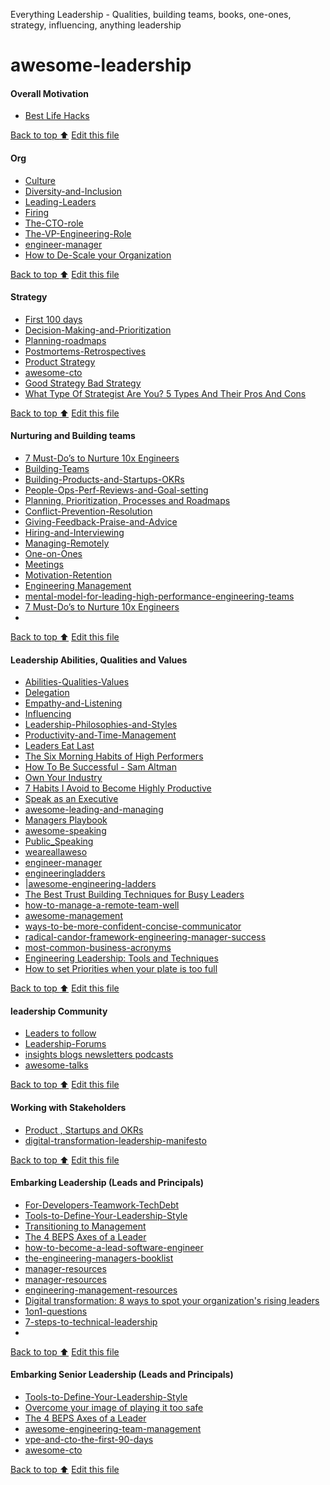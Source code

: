 Everything Leadership - Qualities, building teams, books, one-ones, strategy, influencing, anything leadership

# awesome-leadership

#### Overall Motivation
- [Best Life Hacks](https://github.com/AdyKalra/awesome-leadership/blob/main/Best%20Life%20Hacks.md)

[Back to top :arrow_up:](#trends)
[Edit this file](https://github.com/AdyKalra/awesome-leadership/edit/main/README.md)
<!--- END OF TOPIC--->

#### Org 
- [Culture](https://github.com/AdyKalra/awesome-leading-and-managing/blob/master/Culture.md)
- [Diversity-and-Inclusion](https://github.com/AdyKalra/awesome-leading-and-managing/blob/master/Diversity-and-Inclusion.md)
- [Leading-Leaders](https://github.com/AdyKalra/awesome-leading-and-managing/blob/master/Leading-Leaders.md)
- [Firing](https://github.com/AdyKalra/awesome-leading-and-managing/blob/master/Firing.md)
- [The-CTO-role](https://github.com/AdyKalra/awesome-leading-and-managing/blob/master/The-CTO-role.md)
- [The-VP-Engineering-Role](https://github.com/AdyKalra/awesome-leading-and-managing/blob/master/The-VP-Engineering-Role.md)
- [engineer-manager](https://github.com/ryanburgess/engineer-manager)
- [How to De-Scale your Organization](https://github.com/AdyKalra/technolgytrends/blob/master/EngineeringPractices%20trends/DeScaling%20Organisation.md)

[Back to top :arrow_up:](#trends)
[Edit this file](https://github.com/AdyKalra/awesome-leadership/edit/main/README.md)
<!--- END OF TOPIC--->

#### Strategy 
- [First 100 days](https://github.com/AdyKalra/awesome-leading-and-managing/blob/master/First%20100%20days.md)
- [Decision-Making-and-Prioritization](https://github.com/AdyKalra/awesome-leading-and-managing/blob/master/Decision-Making-and-Prioritization.md)
- [Planning-roadmaps](https://github.com/AdyKalra/awesome-leading-and-managing/blob/master/Planning-roadmaps.md)
- [Postmortems-Retrospectives](https://github.com/AdyKalra/awesome-leading-and-managing/blob/master/Postmortems-Retrospectives.md)
- [Product Strategy](https://github.com/AdyKalra/awesome-leading-and-managing/blob/master/Product%20Strategy.md)
- [awesome-cto](https://github.com/kuchin/awesome-cto)
- [Good Strategy Bad Strategy](https://github.com/AdyKalra/awesome-leading-and-managing/blob/master/Good%20Strategy%20Bad%20Strategy.md)
- [What Type Of Strategist Are You? 5 Types And Their Pros And Cons](https://github.com/AdyKalra/awesome-leadership/blob/main/What%20Type%20Of%20Strategist%20Are%20You.md)

[Back to top :arrow_up:](#trends)
[Edit this file](https://github.com/AdyKalra/awesome-leadership/edit/main/README.md)
<!--- END OF TOPIC--->

#### Nurturing and Building teams
- [7 Must-Do’s to Nurture 10x Engineers](https://github.com/AdyKalra/awesome-leading-and-managing/blob/master/7%20Must-Do%E2%80%99s%20to%20Nurture%2010x%20Engineers.md)
- [Building-Teams](https://github.com/AdyKalra/awesome-leading-and-managing/blob/master/Building-Teams.md)
- [Building-Products-and-Startups-OKRs](https://github.com/AdyKalra/awesome-leading-and-managing/blob/master/Building-Products-and-Startups-OKRs.md)
- [People-Ops-Perf-Reviews-and-Goal-setting](https://github.com/AdyKalra/awesome-leading-and-managing/blob/master/People-Ops-Perf-Reviews-and-Goal-setting.md)
- [Planning, Prioritization, Processes and Roadmaps](https://github.com/AdyKalra/awesome-leading-and-managing/blob/master/Planning-roadmaps.md)
- [Conflict-Prevention-Resolution](https://github.com/AdyKalra/awesome-leading-and-managing/blob/master/Conflict-Prevention-Resolution.md)
- [Giving-Feedback-Praise-and-Advice](https://github.com/AdyKalra/awesome-leading-and-managing/blob/master/Giving-Feedback-Praise-and-Advice.md)
- [Hiring-and-Interviewing](https://github.com/AdyKalra/awesome-leading-and-managing/blob/master/Hiring-and-Interviewing.md)
- [Managing-Remotely](https://github.com/AdyKalra/awesome-leading-and-managing/blob/master/Managing-Remotely.md)
- [One-on-Ones](https://github.com/AdyKalra/awesome-leading-and-managing/blob/master/One-on-Ones.md)
- [Meetings](https://github.com/AdyKalra/awesome-leading-and-managing/blob/master/Meetings.md)
- [Motivation-Retention](https://github.com/AdyKalra/awesome-leading-and-managing/blob/master/Motivation-Retention.md)
- [Engineering Management](https://github.com/charlax/engineering-management)
- [mental-model-for-leading-high-performance-engineering-teams](https://medium.com/@_chrishan/a-mental-model-for-leading-high-performance-engineering-teams-bf84caed50dd)
- [7 Must-Do’s to Nurture 10x Engineers](https://github.com/AdyKalra/awesome-leading-and-managing/blob/master/7%20Must-Do%E2%80%99s%20to%20Nurture%2010x%20Engineers.md)
- 
  
[Back to top :arrow_up:](#trends)
[Edit this file](https://github.com/AdyKalra/awesome-leadership/edit/main/README.md)
<!--- END OF TOPIC--->

#### Leadership Abilities, Qualities and Values
- [Abilities-Qualities-Values](https://github.com/AdyKalra/awesome-leading-and-managing/blob/master/Abilities-Qualities-Values.md)
- [Delegation](https://github.com/AdyKalra/awesome-leading-and-managing/blob/master/Delegation.md)
- [Empathy-and-Listening](https://github.com/AdyKalra/awesome-leading-and-managing/blob/master/Empathy-and-Listening.md)
- [Influencing](https://github.com/AdyKalra/awesome-leading-and-managing/blob/master/Influencing-Others.md)
- [Leadership-Philosophies-and-Styles](https://github.com/AdyKalra/awesome-leading-and-managing/blob/master/Leadership-Philosophies-and-Styles.md)
- [Productivity-and-Time-Management](https://github.com/AdyKalra/awesome-leading-and-managing/blob/master/Productivity-and-Time-Management.md)
- [Leaders Eat Last](https://github.com/AdyKalra/awesome-leading-and-managing/blob/master/Simon%20Sinek:%20Leaders%20Eat%20Last%20Summary.md)
- [The Six Morning Habits of High Performers](https://github.com/AdyKalra/awesome-leading-and-managing/blob/master/The%20Six%20Morning%20Habits%20of%20High%20Performers.md)
- [How To Be Successful - Sam Altman](https://github.com/AdyKalra/awesome-leading-and-managing/blob/master/How%20To%20Be%20Successful.md)
- [Own Your Industry](https://github.com/AdyKalra/awesome-leading-and-managing/blob/master/Own%20Your%20Industry.md)
- [7 Habits I Avoid to Become Highly Productive](https://github.com/AdyKalra/awesome-leading-and-managing/blob/master/7%20Habits%20I%20Avoid%20to%20Become%20Highly%20Productive.md)
- [Speak as an Executive](https://www.youtube.com/watch?v=ewtO4D6aKbE)
- [awesome-leading-and-managing](https://github.com/LappleApple/awesome-leading-and-managing)
- [Managers Playbook](https://github.com/ksindi/managers-playbook)
- [awesome-speaking](https://github.com/matteofigus/awesome-speaking)
- [Public_Speaking](https://github.com/vmbrasseur/Public_Speaking)
- [weareallaweso](http://weareallaweso.me/)
- [engineer-manager](https://github.com/ryanburgess/engineer-manager)
- [engineeringladders](https://github.com/jorgef/engineeringladders)
- |[awesome-engineering-ladders](https://github.com/posquit0/awesome-engineering-ladders)
- [The Best Trust Building Techniques for Busy Leaders](https://www.linkedin.com/pulse/best-trust-building-techniques-busy-leaders-john-eades/?trk=eml-email_series_follow_newsletter_01-hero-147-title_link&midToken=AQG1mCnrvban4w&fromEmail=fromEmail&ut=2Je05Q45-2oFo1)
- [how-to-manage-a-remote-team-well](https://speakerdeck.com/clairelew/indie-dot-vc-how-to-manage-a-remote-team-well-4aed63fb-673d-40a2-9321-a2f04c8a8f9c)
- [awesome-management](https://github.com/kdeldycke/awesome-management)
- [ways-to-be-more-confident-concise-communicator](https://www.businessinsider.com/ways-to-be-more-confident-concise-communicator-2020-10?r=AU&IR=T)
- [radical-candor-framework-engineering-manager-success](https://www.toptal.com/software/radical-candor-framework-engineering-manager-success)
- [most-common-business-acronyms](https://www.themuse.com/advice/your-ultimate-cheat-sheet-to-deciphering-the-123-most-common-business-acronyms)
- [Engineering Leadership: Tools and Techniques](https://github.com/AdyKalra/awesome-leadership/blob/main/Engineering%20Leadership%3A%20Tools%20and%20Techniques.md)
- [How to set Priorities when your plate is too full](https://github.com/AdyKalra/awesome-leadership/blob/main/How%20to%20set%20Priorities.md)
  
  
[Back to top :arrow_up:](#trends)
[Edit this file](https://github.com/AdyKalra/awesome-leadership/edit/main/README.md)
<!--- END OF TOPIC--->

#### leadership Community
- [Leaders to follow](https://github.com/AdyKalra/awesome-leading-and-managing/blob/master/Leader-List.md)
- [Leadership-Forums](https://github.com/AdyKalra/awesome-leading-and-managing/blob/master/Leadership-Forums.md)
- [insights blogs newsletters podcasts](https://github.com/AdyKalra/awesome-leading-and-managing/blob/master/Media-Blogs-Newsletters-Podcasts.md)
- [awesome-talks](https://github.com/JanVanRyswyck/awesome-talks)

[Back to top :arrow_up:](#trends)
[Edit this file](https://github.com/AdyKalra/awesome-leadership/edit/main/README.md)
<!--- END OF TOPIC--->


#### Working with Stakeholders
- [Product , Startups and OKRs](https://github.com/AdyKalra/awesome-leading-and-managing/blob/master/Building-Products-and-Startups-OKRs.md)
- [digital-transformation-leadership-manifesto](https://enterprisersproject.com/article/2020/7/digital-transformation-leadership-manifesto)

[Back to top :arrow_up:](#trends)
[Edit this file](https://github.com/AdyKalra/awesome-leadership/edit/main/README.md)
<!--- END OF TOPIC--->

#### Embarking Leadership (Leads and Principals)
- [For-Developers-Teamwork-TechDebt](https://github.com/AdyKalra/awesome-leading-and-managing/blob/master/For-Developers-Teamwork-TechDebt.md)
- [Tools-to-Define-Your-Leadership-Style](https://github.com/AdyKalra/awesome-leading-and-managing/blob/master/Tools-to-Define-Your-Leadership-Style.md)
- [Transitioning to Management](https://github.com/AdyKalra/awesome-leading-and-managing/blob/master/Transitioning%20to%20Management.md)
- [The 4 BEPS Axes of a Leader](https://github.com/AdyKalra/awesome-leading-and-managing/blob/master/The%204%20BEPS%20Axes%20of%20a%20Leader.md)
- [how-to-become-a-lead-software-engineer](https://medium.com/ingeniouslysimple/how-to-become-a-lead-software-engineer-460c17edffdf)
- [the-engineering-managers-booklist](https://github.com/jesselpalmer/the-engineering-managers-booklist)
- [manager-resources](https://github.com/dmleong/manager-resources)
- [manager-resources](https://github.com/VGraupera/manager-resources)
- [engineering-management-resources](https://github.com/afternoon/engineering-management-resources)
- [Digital transformation: 8 ways to spot your organization's rising leaders](https://enterprisersproject.com/article/2020/7/digital-transformation-rising-leaders)
- [1on1-questions](https://github.com/VGraupera/1on1-questions)
- [7-steps-to-technical-leadership](https://magdamiu.com/2020/09/12/7-steps-to-technical-leadership/)
- 
  
[Back to top :arrow_up:](#trends)
[Edit this file](https://github.com/AdyKalra/awesome-leadership/edit/main/README.md)
<!--- END OF TOPIC--->

#### Embarking Senior Leadership (Leads and Principals)
- [Tools-to-Define-Your-Leadership-Style](https://github.com/AdyKalra/awesome-leading-and-managing/blob/master/Tools-to-Define-Your-Leadership-Style.md)
- [Overcome your image of playing it too safe](https://github.com/AdyKalra/awesome-leading-and-managing/blob/master/Overcome%20your%20image%20of%20playing%20it%20too%20safe.md)
- [The 4 BEPS Axes of a Leader](https://github.com/AdyKalra/awesome-leading-and-managing/blob/master/The%204%20BEPS%20Axes%20of%20a%20Leader.md)
- [awesome-engineering-team-management](https://github.com/kdeldycke/awesome-engineering-team-management)
- [vpe-and-cto-the-first-90-days](https://www.kartar.net/2020/07/vpe-and-cto-the-first-90-days/)
- [awesome-cto](https://github.com/kuchin/awesome-cto)

  
[Back to top :arrow_up:](#trends)
[Edit this file](https://github.com/AdyKalra/awesome-leadership/edit/main/README.md)
<!--- END OF TOPIC--->
